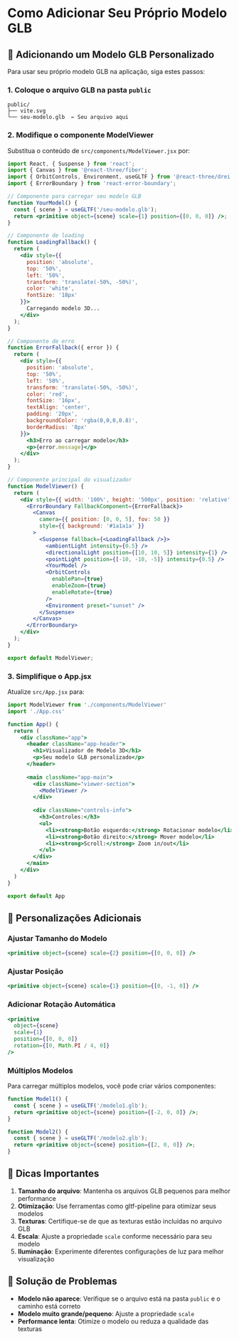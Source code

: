 # Como Adicionar Seu Próprio Modelo GLB

## 📁 Adicionando um Modelo GLB Personalizado

Para usar seu próprio modelo GLB na aplicação, siga estes passos:

### 1. Coloque o arquivo GLB na pasta `public`

```
public/
├── vite.svg
└── seu-modelo.glb  ← Seu arquivo aqui
```

### 2. Modifique o componente ModelViewer

Substitua o conteúdo de `src/components/ModelViewer.jsx` por:

```jsx
import React, { Suspense } from 'react';
import { Canvas } from '@react-three/fiber';
import { OrbitControls, Environment, useGLTF } from '@react-three/drei';
import { ErrorBoundary } from 'react-error-boundary';

// Componente para carregar seu modelo GLB
function YourModel() {
  const { scene } = useGLTF('/seu-modelo.glb');
  return <primitive object={scene} scale={1} position={[0, 0, 0]} />;
}

// Componente de loading
function LoadingFallback() {
  return (
    <div style={{
      position: 'absolute',
      top: '50%',
      left: '50%',
      transform: 'translate(-50%, -50%)',
      color: 'white',
      fontSize: '18px'
    }}>
      Carregando modelo 3D...
    </div>
  );
}

// Componente de erro
function ErrorFallback({ error }) {
  return (
    <div style={{
      position: 'absolute',
      top: '50%',
      left: '50%',
      transform: 'translate(-50%, -50%)',
      color: 'red',
      fontSize: '16px',
      textAlign: 'center',
      padding: '20px',
      backgroundColor: 'rgba(0,0,0,0.8)',
      borderRadius: '8px'
    }}>
      <h3>Erro ao carregar modelo</h3>
      <p>{error.message}</p>
    </div>
  );
}

// Componente principal do visualizador
function ModelViewer() {
  return (
    <div style={{ width: '100%', height: '500px', position: 'relative' }}>
      <ErrorBoundary FallbackComponent={ErrorFallback}>
        <Canvas
          camera={{ position: [0, 0, 5], fov: 50 }}
          style={{ background: '#1a1a1a' }}
        >
          <Suspense fallback={<LoadingFallback />}>
            <ambientLight intensity={0.5} />
            <directionalLight position={[10, 10, 5]} intensity={1} />
            <pointLight position={[-10, -10, -5]} intensity={0.5} />
            <YourModel />
            <OrbitControls 
              enablePan={true}
              enableZoom={true}
              enableRotate={true}
            />
            <Environment preset="sunset" />
          </Suspense>
        </Canvas>
      </ErrorBoundary>
    </div>
  );
}

export default ModelViewer;
```

### 3. Simplifique o App.jsx

Atualize `src/App.jsx` para:

```jsx
import ModelViewer from './components/ModelViewer'
import './App.css'

function App() {
  return (
    <div className="app">
      <header className="app-header">
        <h1>Visualizador de Modelo 3D</h1>
        <p>Seu modelo GLB personalizado</p>
      </header>
      
      <main className="app-main">
        <div className="viewer-section">
          <ModelViewer />
        </div>
        
        <div className="controls-info">
          <h3>Controles:</h3>
          <ul>
            <li><strong>Botão esquerdo:</strong> Rotacionar modelo</li>
            <li><strong>Botão direito:</strong> Mover modelo</li>
            <li><strong>Scroll:</strong> Zoom in/out</li>
          </ul>
        </div>
      </main>
    </div>
  )
}

export default App
```

## 🎨 Personalizações Adicionais

### Ajustar Tamanho do Modelo
```jsx
<primitive object={scene} scale={2} position={[0, 0, 0]} />
```

### Ajustar Posição
```jsx
<primitive object={scene} scale={1} position={[0, -1, 0]} />
```

### Adicionar Rotação Automática
```jsx
<primitive 
  object={scene} 
  scale={1} 
  position={[0, 0, 0]}
  rotation={[0, Math.PI / 4, 0]}
/>
```

### Múltiplos Modelos
Para carregar múltiplos modelos, você pode criar vários componentes:

```jsx
function Model1() {
  const { scene } = useGLTF('/modelo1.glb');
  return <primitive object={scene} position={[-2, 0, 0]} />;
}

function Model2() {
  const { scene } = useGLTF('/modelo2.glb');
  return <primitive object={scene} position={[2, 0, 0]} />;
}
```

## 📝 Dicas Importantes

1. **Tamanho do arquivo**: Mantenha os arquivos GLB pequenos para melhor performance
2. **Otimização**: Use ferramentas como gltf-pipeline para otimizar seus modelos
3. **Texturas**: Certifique-se de que as texturas estão incluídas no arquivo GLB
4. **Escala**: Ajuste a propriedade `scale` conforme necessário para seu modelo
5. **Iluminação**: Experimente diferentes configurações de luz para melhor visualização

## 🔧 Solução de Problemas

- **Modelo não aparece**: Verifique se o arquivo está na pasta `public` e o caminho está correto
- **Modelo muito grande/pequeno**: Ajuste a propriedade `scale`
- **Performance lenta**: Otimize o modelo ou reduza a qualidade das texturas

